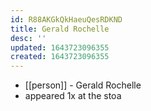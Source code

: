 ```yaml
---
id: R88AKGkQkHaeuQesRDKND
title: Gerald Rochelle
desc: ''
updated: 1643723096355
created: 1643723096355
---
```



- [[person]] - Gerald Rochelle
- appeared 1x at the stoa
